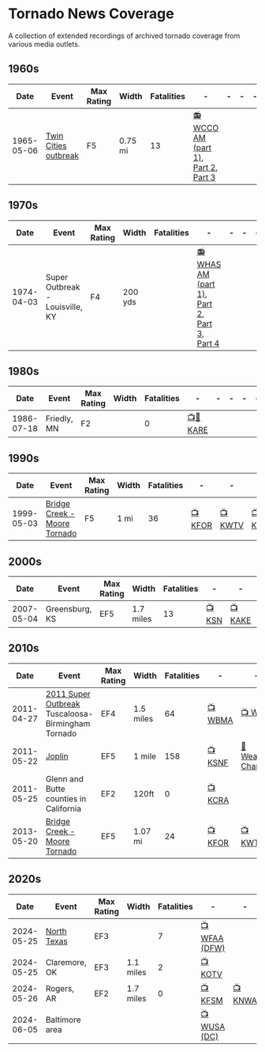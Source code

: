 # Tornado News Coverage

A collection of extended recordings of archived tornado coverage from various media outlets. 

## 1960s
| Date       | Event              | Max Rating | Width | Fatalities | - | - | - | - | - |
| -----------| ------------------ | ---------- | ----- | ---------- | - | - | - | - | - |
| 1965-05-06 | [Twin Cities outbreak](https://en.wikipedia.org/wiki/Early_May_1965_tornado_outbreak#May_6) | F5 | 0.75 mi | 13 | [📻 WCCO AM (part 1)](https://www.youtube.com/watch?v=z37FK8l1lOY), [Part 2](https://www.youtube.com/watch?v=WUW3r5BlVrU&t=0s), [Part 3](https://www.youtube.com/watch?v=3-oXthHqDLk&t=0s) | | |



## 1970s

| Date       | Event              | Max Rating | Width | Fatalities | - | - | - | - | - |
| -----------| ------------------ | ---------- | ----- | ---------- | - | - | - | - | - |
| 1974-04-03 | Super Outbreak - Louisville, KY | F4 | 200 yds | | [📻 WHAS AM (part 1)](https://www.youtube.com/watch?v=5orxm6fDKWQ), [Part 2](https://www.youtube.com/watch?v=P08-MwC53M0&list=PL6gRgnNf7ghd6cNKgxq9Q52jOrwwB_lRv), [Part 3](https://www.youtube.com/watch?v=Cv3Ouc82R0o), [Part 4](https://www.youtube.com/watch?v=RkGs6xGB8Eg) | | |


## 1980s
| Date       | Event              | Max Rating | Width | Fatalities | - | - | - | - | - |
| -----------| ------------------ | ---------- | ----- | ---------- | - | - | - | - | - |
| 1986-07-18 | Friedly, MN | F2 |  | 0 | [📺🚁 KARE](https://www.youtube.com/watch?v=SphbqvD7qSQ) |


## 1990s

| Date       | Event              | Max Rating | Width | Fatalities | - | - | - | - | - |
| -----------| ------------------ | ---------- | ----- | ---------- | - | - | - | - | - |
| 1999-05-03 | [Bridge Creek - Moore Tornado](https://en.wikipedia.org/wiki/1999_Bridge_Creek–Moore_tornado) | F5 | 1 mi | 36 | [📺 KFOR](https://www.youtube.com/watch?v=SspJqjf5gyI) | [📺 KWTV](https://www.youtube.com/watch?v=KNIDjqts27E) | [📺 KOCO](https://www.youtube.com/watch?v=RGiI7DzpFmg) | |

## 2000s

| Date       | Event              | Max Rating | Width | Fatalities | - | - | - | - | - |
| -----------| ------------------ | ---------- | ----- | ------- | - | - | - | - | - |
| 2007-05-04 | Greensburg, KS | EF5 | 1.7 miles | 13 | [📺 KSN](https://www.youtube.com/watch?v=EGrErqGrtjw&t=306s)| [📺 KAKE](https://www.youtube.com/watch?v=Bg2344fvl3I) | [🎞️ KAKE Documentary](https://www.youtube.com/watch?v=xA-ahzcfqG8) | | |


## 2010s
| Date       | Event              | Max Rating | Width | Fatalities | - | - | - | - | - |
| -----------| ------------------ | ---------- | ----- | ------- | - | - | - | - | - |
| 2011-04-27 | [2011 Super Outbreak](https://en.wikipedia.org/wiki/2011_Super_Outbreak) Tuscaloosa-Birmingham Tornado | EF4 | 1.5 miles | 64 | [📺 WBMA](https://www.youtube.com/watch?v=ElZZNvNdhks) | [📺 WIAT](https://www.youtube.com/watch?v=EGrErqGrtjw) | [📡 Weather Channel](https://www.youtube.com/watch?v=SdPOkB9qiBY) | | |
| 2011-05-22 | [Joplin](https://en.wikipedia.org/wiki/2011_Joplin_tornado) | EF5 | 1 mile | 158 | [📺 KSNF](https://www.youtube.com/watch?v=FagzNHuI5JI) | [📡 Weather Channel](https://www.youtube.com/watch?v=ahzO6iIWtok) | | |
| 2011-05-25 | Glenn and Butte counties in California | EF2 | 120ft | 0 | [📺 KCRA](https://www.youtube.com/watch?v=X0X7_a0DJF4) | 
| 2013-05-20 | [Bridge Creek - Moore Tornado](https://en.wikipedia.org/wiki/1999_Bridge_Creek–Moore_tornado) | EF5 | 1.07 mi | 24 | [📺 KFOR](https://www.youtube.com/watch?v=Ga7niHGgSN4&t=14s) | [📺 KWTV](https://www.youtube.com/watch?v=eIkR8ZhlRFk&t=30s) | [📺 KOCO](https://www.youtube.com/watch?v=RGiI7DzpFmg) | [📡 Weather Chanel](https://www.youtube.com/watch?v=5HVIEeFFBcQ) | [📹 Synced Footage](https://www.youtube.com/watch?v=5HVIEeFFBcQ) |

## 2020s 
| Date       | Event              | Max Rating | Width | Fatalities | - | - | - | - | - |
| -----------| ------------------ | ---------- | ----- | ------- | - | - | - | - | - |
| 2024-05-25 | [North Texas](https://en.wikipedia.org/wiki/Tornado_outbreak_sequence_of_May_19–27,_2024#Forestburg–Era–Valley_View–Pilot_Point,_Texas) | EF3 | | 7 | [📺 WFAA (DFW)](https://www.youtube.com/live/ndpRZ8F9lFI?si=bVaIcyfbd47Sx5Hk&t=135) | 
| 2024-05-25 | Claremore, OK      | EF3 | 1.1 miles | 2 | [📺 KOTV](https://www.youtube.com/live/0dT-V8njk0g?si=eqN4BGcjSMzQMaL2&t=5152)  |
| 2024-05-26 | Rogers, AR         | EF2 | 1.7 miles | 0 | [📺 KFSM](https://www.youtube.com/watch?v=Ey1chYEyiM4) | [📺 KNWA](https://www.facebook.com/watch/live/?ref=watch_permalink&v=1025982748941181) |
| 2024-06-05 | Baltimore area | | | | [📺 WUSA (DC)](https://www.youtube.com/watch?v=amPOWu1KxlM) | 
